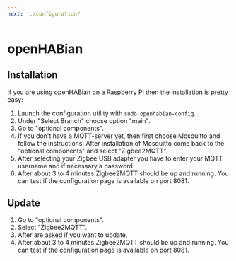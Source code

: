 ```yaml
---
next: ../configuration/
---
```


# openHABian

## Installation

If you are using openHABian on a Raspberry Pi then the installation is pretty easy:

1. Launch the configuration utility with `sudo openhabian-config`.
1. Under "Select Branch" choose option "main".
1. Go to "optional components".
1. If you don't have a MQTT-server yet, then first choose Mosquitto and follow the instructions. After installation of Mosquitto come back to the "optional components" and select "Zigbee2MQTT".
1. After selecting your Zigbee USB adapter you have to enter your MQTT username and if necessary a password.
1. After about 3 to 4 minutes Zigbee2MQTT should be up and running. You can test if the configuration page is available on port 8081.

## Update

1. Go to "optional components".
2. Select "Zigbee2MQTT".
3. After are asked if you want to update.
4. After about 3 to 4 minutes Zigbee2MQTT should be up and running. You can test if the configuration page is available on port 8081.
